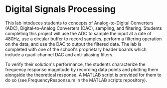 # Digital Signals Processing
This lab intoduces students to concepts of Analog-to-Digital Converters (ADC), Digital-to-Analog Converters (DAC), sampling, and filtering. Students completing this project will use the ADC to sample the input at a rate of 480Hz, use a circular buffer to record samples, perform a filtering operation on the data, and use the DAC to output the filtered data. The lab is completed with one of the school's proprietary header boards which include a quad-channel DAC and anti-aliasing filters.

To verify their solution's performance, the students characterize the frequency response magnitude by recording data points and plotting them alongside the theoretical response. A MATLAB script is provided for them to do so (see FrequencyResponse.m in the MATLAB scripts repository).
